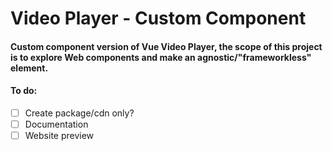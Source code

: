 # Video Player - Custom Component
#### Custom component version of Vue Video Player, the scope of this project is to explore Web components and make an agnostic/"frameworkless" element.

#### To do:
- [ ] Create package/cdn only?
- [ ] Documentation
- [ ] Website preview
